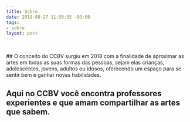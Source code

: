 ```yaml
---
title: Sobre
date: 2019-08-27 11:50:55 -03:00
tags:
- sobre
layout: post
---
```


<br/>
## O conceito do CCBV surgiu em 2018 com a finalidade de aproximar as artes em todas as suas formas das pessoas, sejam elas crianças, adolescentes, jovens, adultos ou idosos, oferecendo um espaço para se sentir bem e ganhar novas habilidades.

<br/>

## Aqui no CCBV você encontra professores experientes e que amam compartilhar as artes que sabem.